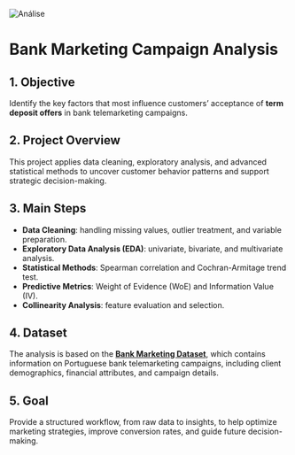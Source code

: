 ![Análise](https://github.com/user-attachments/assets/de956fa5-1eab-4604-8cf9-ccd53731b492)

# Bank Marketing Campaign Analysis

## 1. Objective  
Identify the key factors that most influence customers’ acceptance of **term deposit offers** in bank telemarketing campaigns.  

## 2. Project Overview  
This project applies data cleaning, exploratory analysis, and advanced statistical methods to uncover customer behavior patterns and support strategic decision-making.  

## 3. Main Steps  
- **Data Cleaning**: handling missing values, outlier treatment, and variable preparation.  
- **Exploratory Data Analysis (EDA)**: univariate, bivariate, and multivariate analysis.  
- **Statistical Methods**: Spearman correlation and Cochran-Armitage trend test.  
- **Predictive Metrics**: Weight of Evidence (WoE) and Information Value (IV).  
- **Collinearity Analysis**: feature evaluation and selection.  

## 4. Dataset  
The analysis is based on the **[Bank Marketing Dataset](https://archive.ics.uci.edu/dataset/222/bank+marketing)**, which contains information on Portuguese bank telemarketing campaigns, including client demographics, financial attributes, and campaign details.  

## 5. Goal  
Provide a structured workflow, from raw data to insights, to help optimize marketing strategies, improve conversion rates, and guide future decision-making.  
